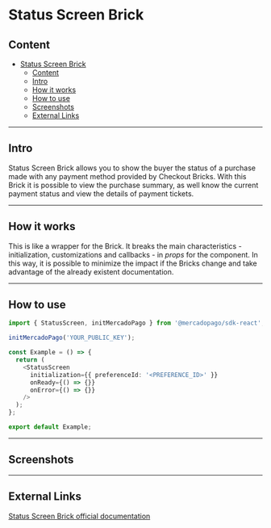 # Status Screen Brick

## Content

- [Status Screen Brick](#status-screen-brick)
  - [Content](#content)
  - [Intro](#intro)
  - [How it works](#how-it-works)
  - [How to use](#how-to-use)
  - [Screenshots](#screenshots)
  - [External Links](#external-links)

---

## Intro

Status Screen Brick allows you to show the buyer the status of a purchase made with any payment method provided by Checkout Bricks. With this Brick it is possible to view the purchase summary, as well know the current payment status and view the details of payment tickets.

---

## How it works

This is like a wrapper for the Brick. It breaks the main characteristics - initialization, customizations and callbacks - in _props_ for the component. In this way, it is possible to minimize the impact if the Bricks change and take advantage of the already existent documentation.

---

## How to use

```ts
import { StatusScreen, initMercadoPago } from '@mercadopago/sdk-react';

initMercadoPago('YOUR_PUBLIC_KEY');

const Example = () => {
  return (
    <StatusScreen
      initialization={{ preferenceId: '<PREFERENCE_ID>' }}
      onReady={() => {}}
      onError={() => {}}
    />
  );
};

export default Example;
```

---

## Screenshots

---

## External Links

[Status Screen Brick official documentation](https://www.mercadopago.com/developers/en/docs/checkout-bricks/status-screen-brick/introduction)
